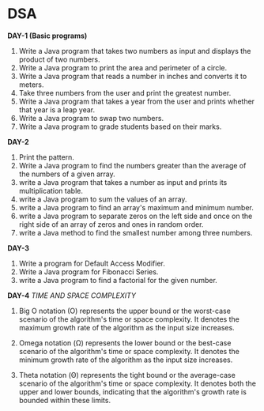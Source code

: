 # DSA

**DAY-1 (Basic programs)**

1. Write a Java program that takes two numbers as input and displays the product of two numbers.
2. Write a Java program to print the area and perimeter of a circle.
3. Write a Java program that reads a number in inches and converts it to meters.
4. Take three numbers from the user and print the greatest number.
5. Write a Java program that takes a year from the user and prints whether that year is a leap year.
6. Write a Java program to swap two numbers.
7. Write a Java program to grade students based on their marks.

**DAY-2**

1. Print the pattern.
2. Write a Java program to find the numbers greater than the average of the numbers of a given array.
3. write a Java program that takes a number as input and prints its multiplication table.
4. write a Java program to sum the values of an array.
5. write a Java program to find an array's maximum and minimum number.
6. write a Java program to separate zeros on the left side and once on the right side of an array of zeros and ones in random order.
7. write a Java method to find the smallest number among three numbers.

**DAY-3**
1. Write a program for Default Access Modifier.
2. Write a Java program for Fibonacci Series.
3. write a Java program to find a factorial for the given number.

**DAY-4**
*TIME AND SPACE COMPLEXITY*
1. Big O notation (O) represents the upper bound or the worst-case scenario of the algorithm's time or space complexity. It denotes the maximum growth rate of the algorithm as the input size increases.

2. Omega notation (Ω) represents the lower bound or the best-case scenario of the algorithm's time or space complexity. It denotes the minimum growth rate of the algorithm as the input size increases.

3. Theta notation (Θ) represents the tight bound or the average-case scenario of the algorithm's time or space complexity. It denotes both the upper and lower bounds, indicating that the algorithm's growth rate is bounded within these limits.

